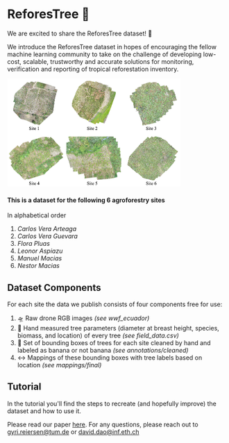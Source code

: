 # ReforesTree 🌴

We are excited to share the ReforesTree dataset! 🎉

We introduce the ReforesTree dataset in hopes of encouraging the fellow machine learning community to take on the challenge of developing low-cost, scalable, trustworthy and accurate solutions for monitoring, verification and reporting of tropical reforestation inventory. 

<img src="utils/illustrations/all_sites.png" alt="illustration of all sites" width="400"/>

#### This is a dataset for the following 6 agroforestry sites
In alphabetical order
1. _Carlos Vera Arteaga_
2. _Carlos Vera Guevara_
3. _Flora Pluas_
4. _Leonor Aspiazu_
5. _Manuel Macias_
6. _Nestor Macias_


## Dataset Components
For each site the data we publish consists of four components free for use:
1. 🛸 Raw drone RGB images _(see wwf_ecuador)_
2. 🌴 Hand measured tree parameters (diameter at breast height, species, biomass, and location) of every tree _(see field_data.csv)_
3. 🔲 Set of bounding boxes of trees for each site cleaned by hand and labeled as banana or not banana _(see annotations/cleaned)_
4. ↔️ Mappings of these bounding boxes with tree labels based on location _(see mappings/final)_

## Tutorial
In the tutorial you'll find the steps to recreate (and hopefully improve) the dataset and how to use it. 

Please read our paper [here](https://arxiv.org/abs/2201.11192).
For any questions, please reach out to gyri.reiersen@tum.de or david.dao@inf.eth.ch
